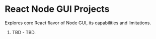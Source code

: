 # React Node GUI Projects
Explores core React flavor of Node GUI, its capabilities and limitations.

1. TBD - TBD.